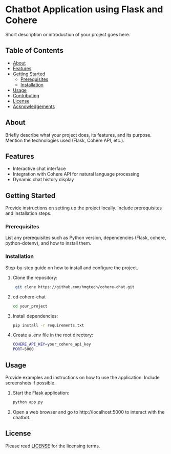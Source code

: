 # Chatbot Application using Flask and Cohere

Short description or introduction of your project goes here.

## Table of Contents

- [About](#about)
- [Features](#features)
- [Getting Started](#getting-started)
  - [Prerequisites](#prerequisites)
  - [Installation](#installation)
- [Usage](#usage)
- [Contributing](#contributing)
- [License](#license)
- [Acknowledgements](#acknowledgements)

## About

Briefly describe what your project does, its features, and its purpose. Mention the technologies used (Flask, Cohere API, etc.).

## Features

- Interactive chat interface
- Integration with Cohere API for natural language processing
- Dynamic chat history display

## Getting Started

Provide instructions on setting up the project locally. Include prerequisites and installation steps.

### Prerequisites

List any prerequisites such as Python version, dependencies (Flask, cohere, python-dotenv), and how to install them.

### Installation

Step-by-step guide on how to install and configure the project.

1. Clone the repository:
   ```bash
    git clone https://github.com/hmgtech/cohere-chat.git
2. cd cohere-chat
    ```bash
    cd your_project
3. Install dependencies:
    ```bash 
    pip install -r requirements.txt
    ```
4. Create a .env file in the root directory:
    ```bash 
    COHERE_API_KEY=your_cohere_api_key
    PORT=5000
    ```
## Usage

Provide examples and instructions on how to use the application. Include screenshots if possible.

1. Start the Flask application:
   ```bash
   python app.py
2. Open a web browser and go to http://localhost:5000 to interact with the chatbot.

## License
Please read [LICENSE](License) for the licensing terms.

